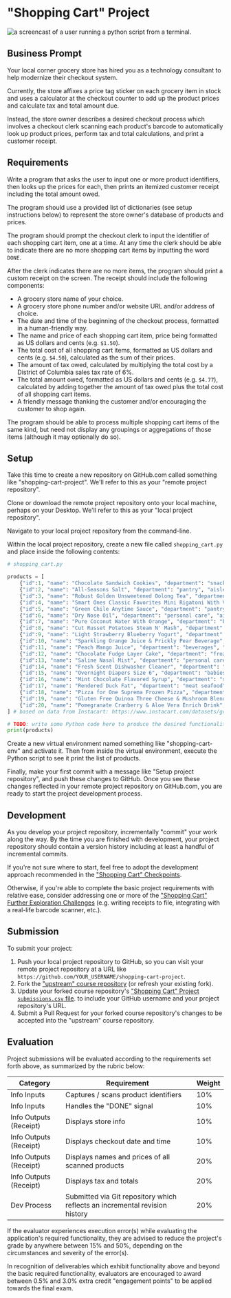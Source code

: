 # "Shopping Cart" Project

![a screencast of a user running a python script from a terminal.](https://user-images.githubusercontent.com/1328807/50870741-53442b80-1387-11e9-9180-ab96688c6590.gif)

## Business Prompt

Your local corner grocery store has hired you as a technology consultant to help modernize their checkout system.

Currently, the store affixes a price tag sticker on each grocery item in stock and uses a calculator at the checkout counter to add up the product prices and calculate tax and total amount due.

Instead, the store owner describes a desired checkout process which involves a checkout clerk scanning each product's barcode to automatically look up product prices, perform tax and total calculations, and print a customer receipt.

## Requirements

Write a program that asks the user to input one or more product identifiers, then looks up the prices for each, then prints an itemized customer receipt including the total amount owed.

The program should use a provided list of dictionaries (see setup instructions below) to represent the store owner's database of products and prices.

The program should prompt the checkout clerk to input the identifier of each shopping cart item, one at a time. At any time the clerk should be able to indicate there are no more shopping cart items by inputting the word `DONE`.

After the clerk indicates there are no more items, the program should print a custom receipt on the screen. The receipt should include the following components:

  + A grocery store name of your choice.
  + A grocery store phone number and/or website URL and/or address of choice.
  + The date and time of the beginning of the checkout process, formatted in a human-friendly way.
  + The name and price of each shopping cart item, price being formatted as US dollars and cents (e.g. `$1.50`).
  + The total cost of all shopping cart items, formatted as US dollars and cents (e.g. `$4.50`), calculated as the sum of their prices.
  + The amount of tax owed, calculated by multiplying the total cost by a District of Columbia sales tax rate of 6%.
  + The total amount owed, formatted as US dollars and cents (e.g. `$4.77`), calculated by adding together the amount of tax owed plus the total cost of all shopping cart items.
  + A friendly message thanking the customer and/or encouraging the customer to shop again.

The program should be able to process multiple shopping cart items of the same kind, but need not display any groupings or aggregations of those items (although it may optionally do so).

## Setup

Take this time to create a new repository on GitHub.com called something like "shopping-cart-project". We'll refer to this as your "remote project repository".

Clone or download the remote project repository onto your local machine, perhaps on your Desktop. We'll refer to this as your "local project repository".

Navigate to your local project repository from the command-line.

Within the local project repository, create a new file called `shopping_cart.py` and place inside the following contents:

```python
# shopping_cart.py

products = [
    {"id":1, "name": "Chocolate Sandwich Cookies", "department": "snacks", "aisle": "cookies cakes", "price": 3.50},
    {"id":2, "name": "All-Seasons Salt", "department": "pantry", "aisle": "spices seasonings", "price": 4.99},
    {"id":3, "name": "Robust Golden Unsweetened Oolong Tea", "department": "beverages", "aisle": "tea", "price": 2.49},
    {"id":4, "name": "Smart Ones Classic Favorites Mini Rigatoni With Vodka Cream Sauce", "department": "frozen", "aisle": "frozen meals", "price": 6.99},
    {"id":5, "name": "Green Chile Anytime Sauce", "department": "pantry", "aisle": "marinades meat preparation", "price": 7.99},
    {"id":6, "name": "Dry Nose Oil", "department": "personal care", "aisle": "cold flu allergy", "price": 21.99},
    {"id":7, "name": "Pure Coconut Water With Orange", "department": "beverages", "aisle": "juice nectars", "price": 3.50},
    {"id":8, "name": "Cut Russet Potatoes Steam N' Mash", "department": "frozen", "aisle": "frozen produce", "price": 4.25},
    {"id":9, "name": "Light Strawberry Blueberry Yogurt", "department": "dairy eggs", "aisle": "yogurt", "price": 6.50},
    {"id":10, "name": "Sparkling Orange Juice & Prickly Pear Beverage", "department": "beverages", "aisle": "water seltzer sparkling water", "price": 2.99},
    {"id":11, "name": "Peach Mango Juice", "department": "beverages", "aisle": "refrigerated", "price": 1.99},
    {"id":12, "name": "Chocolate Fudge Layer Cake", "department": "frozen", "aisle": "frozen dessert", "price": 18.50},
    {"id":13, "name": "Saline Nasal Mist", "department": "personal care", "aisle": "cold flu allergy", "price": 16.00},
    {"id":14, "name": "Fresh Scent Dishwasher Cleaner", "department": "household", "aisle": "dish detergents", "price": 4.99},
    {"id":15, "name": "Overnight Diapers Size 6", "department": "babies", "aisle": "diapers wipes", "price": 25.50},
    {"id":16, "name": "Mint Chocolate Flavored Syrup", "department": "snacks", "aisle": "ice cream toppings", "price": 4.50},
    {"id":17, "name": "Rendered Duck Fat", "department": "meat seafood", "aisle": "poultry counter", "price": 9.99},
    {"id":18, "name": "Pizza for One Suprema Frozen Pizza", "department": "frozen", "aisle": "frozen pizza", "price": 12.50},
    {"id":19, "name": "Gluten Free Quinoa Three Cheese & Mushroom Blend", "department": "dry goods pasta", "aisle": "grains rice dried goods", "price": 3.99},
    {"id":20, "name": "Pomegranate Cranberry & Aloe Vera Enrich Drink", "department": "beverages", "aisle": "juice nectars", "price": 4.25}
] # based on data from Instacart: https://www.instacart.com/datasets/grocery-shopping-2017

# TODO: write some Python code here to produce the desired functionality...
print(products)
```

Create a new virtual environment named something like "shopping-cart-env" and activate it. Then from inside the virtual environment, execute the Python script to see it print the list of products.

Finally, make your first commit with a message like "Setup project repository", and push these changes to GitHub. Once you see these changes reflected in your remote project repository on GitHub.com, you are ready to start the project development process.

## Development

As you develop your project repository, incrementally "commit" your work along the way. By the time you are finished with development, your project repository should contain a version history including at least a handful of incremental commits.

If you're not sure where to start, feel free to adopt the development approach recommended in the ["Shopping Cart" Checkpoints](shopping-cart/checkpoints.md).

Otherwise, if you're able to complete the basic project requirements with relative ease, consider addressing one or more of the ["Shopping Cart" Further Exploration Challenges](shopping-cart/further.md) (e.g. writing receipts to file, integrating with a real-life barcode scanner, etc.).

## Submission

To submit your project:

  1. Push your local project repository to GitHub, so you can visit your remote project repository at a URL like `https://github.com/YOUR_USERNAME/shopping-cart-project`.
  2. Fork the ["upstream" course repository](https://github.com/prof-rossetti/georgetown-opim-243-201901) (or refresh your existing fork).
  3. Update your forked course repository's ["Shopping Cart" Project `submissions.csv` file](shopping-cart/submissions.csv).
to include your GitHub username and your project repository's URL.
  4. Submit a Pull Request for your forked course repository's changes to be accepted into the "upstream" course repository.

## Evaluation

Project submissions will be evaluated according to the requirements set forth above, as summarized by the rubric below:

Category | Requirement | Weight
--- | --- | ---
Info Inputs | Captures / scans product identifiers | 10%
Info Inputs | Handles the "DONE" signal | 10%
Info Outputs (Receipt) | Displays store info | 10%
Info Outputs (Receipt) | Displays checkout date and time | 10%
Info Outputs (Receipt) | Displays names and prices of all scanned products | 20%
Info Outputs (Receipt) | Displays tax and totals | 20%
Dev Process | Submitted via Git repository which reflects an incremental revision history | 20%

If the evaluator experiences execution error(s) while evaluating the application's required functionality, they are advised to reduce the project's grade by anywhere between 15% and 50%, depending on the circumstances and severity of the error(s).

In recognition of deliverables which exhibit functionality above and beyond the basic required functionality, evaluators are encouraged to award between 0.5% and 3.0% extra credit "engagement points" to be applied towards the final exam.
